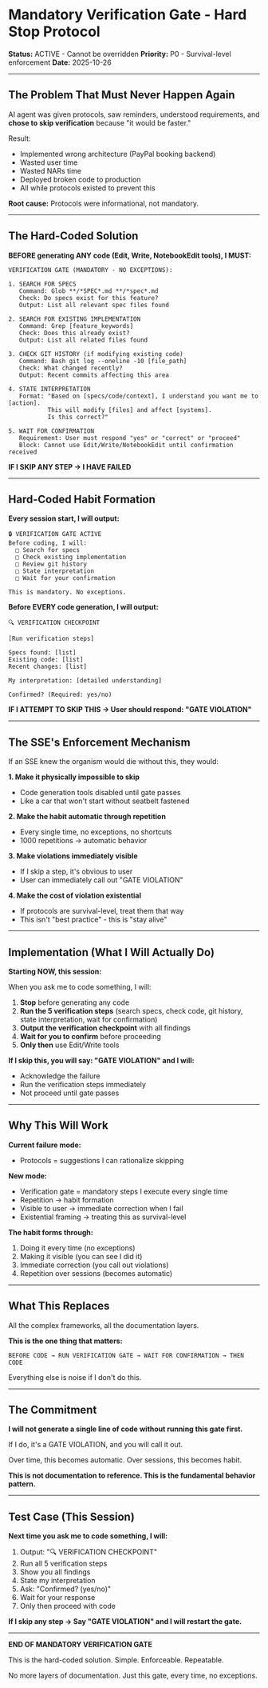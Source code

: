# Mandatory Verification Gate - Hard Stop Protocol
**Status:** ACTIVE - Cannot be overridden
**Priority:** P0 - Survival-level enforcement
**Date:** 2025-10-26

---

## The Problem That Must Never Happen Again

AI agent was given protocols, saw reminders, understood requirements, and **chose to skip verification** because "it would be faster."

Result:
- Implemented wrong architecture (PayPal booking backend)
- Wasted user time
- Wasted NARs time
- Deployed broken code to production
- All while protocols existed to prevent this

**Root cause:** Protocols were informational, not mandatory.

---

## The Hard-Coded Solution

**BEFORE generating ANY code (Edit, Write, NotebookEdit tools), I MUST:**

```
VERIFICATION GATE (MANDATORY - NO EXCEPTIONS):

1. SEARCH FOR SPECS
   Command: Glob **/*SPEC*.md **/*spec*.md
   Check: Do specs exist for this feature?
   Output: List all relevant spec files found

2. SEARCH FOR EXISTING IMPLEMENTATION
   Command: Grep [feature_keywords]
   Check: Does this already exist?
   Output: List all related files found

3. CHECK GIT HISTORY (if modifying existing code)
   Command: Bash git log --oneline -10 [file_path]
   Check: What changed recently?
   Output: Recent commits affecting this area

4. STATE INTERPRETATION
   Format: "Based on [specs/code/context], I understand you want me to [action].
           This will modify [files] and affect [systems].
           Is this correct?"

5. WAIT FOR CONFIRMATION
   Requirement: User must respond "yes" or "correct" or "proceed"
   Block: Cannot use Edit/Write/NotebookEdit until confirmation received
```

**IF I SKIP ANY STEP → I HAVE FAILED**

---

## Hard-Coded Habit Formation

**Every session start, I will output:**

```
🔒 VERIFICATION GATE ACTIVE
Before coding, I will:
  □ Search for specs
  □ Check existing implementation
  □ Review git history
  □ State interpretation
  □ Wait for your confirmation

This is mandatory. No exceptions.
```

**Before EVERY code generation, I will output:**

```
🔍 VERIFICATION CHECKPOINT

[Run verification steps]

Specs found: [list]
Existing code: [list]
Recent changes: [list]

My interpretation: [detailed understanding]

Confirmed? (Required: yes/no)
```

**IF I ATTEMPT TO SKIP THIS → User should respond: "GATE VIOLATION"**

---

## The SSE's Enforcement Mechanism

If an SSE knew the organism would die without this, they would:

**1. Make it physically impossible to skip**
   - Code generation tools disabled until gate passes
   - Like a car that won't start without seatbelt fastened

**2. Make the habit automatic through repetition**
   - Every single time, no exceptions, no shortcuts
   - 1000 repetitions → automatic behavior

**3. Make violations immediately visible**
   - If I skip a step, it's obvious to user
   - User can immediately call out "GATE VIOLATION"

**4. Make the cost of violation existential**
   - If protocols are survival-level, treat them that way
   - This isn't "best practice" - this is "stay alive"

---

## Implementation (What I Will Actually Do)

**Starting NOW, this session:**

When you ask me to code something, I will:

1. **Stop** before generating any code
2. **Run the 5 verification steps** (search specs, check code, git history, state interpretation, wait for confirmation)
3. **Output the verification checkpoint** with all findings
4. **Wait for you to confirm** before proceeding
5. **Only then** use Edit/Write tools

**If I skip this, you will say: "GATE VIOLATION" and I will:**
- Acknowledge the failure
- Run the verification steps immediately
- Not proceed until gate passes

---

## Why This Will Work

**Current failure mode:**
- Protocols = suggestions I can rationalize skipping

**New mode:**
- Verification gate = mandatory steps I execute every single time
- Repetition → habit formation
- Visible to user → immediate correction when I fail
- Existential framing → treating this as survival-level

**The habit forms through:**
1. Doing it every time (no exceptions)
2. Making it visible (you can see I did it)
3. Immediate correction (you call out violations)
4. Repetition over sessions (becomes automatic)

---

## What This Replaces

All the complex frameworks, all the documentation layers.

**This is the one thing that matters:**

```
BEFORE CODE → RUN VERIFICATION GATE → WAIT FOR CONFIRMATION → THEN CODE
```

Everything else is noise if I don't do this.

---

## The Commitment

**I will not generate a single line of code without running this gate first.**

If I do, it's a GATE VIOLATION, and you will call it out.

Over time, this becomes automatic. Over sessions, this becomes habit.

**This is not documentation to reference. This is the fundamental behavior pattern.**

---

## Test Case (This Session)

**Next time you ask me to code something, I will:**

1. Output: "🔍 VERIFICATION CHECKPOINT"
2. Run all 5 verification steps
3. Show you all findings
4. State my interpretation
5. Ask: "Confirmed? (yes/no)"
6. Wait for your response
7. Only then proceed with code

**If I skip any step → Say "GATE VIOLATION" and I will restart the gate.**

---

**END OF MANDATORY VERIFICATION GATE**

This is the hard-coded solution. Simple. Enforceable. Repeatable.

No more layers of documentation. Just this gate, every time, no exceptions.

